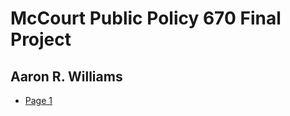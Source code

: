 # McCourt Public Policy 670 Final Project

## Aaron R. Williams

* [Page 1](https://awunderground.github.io/ppol670-project/page1)





